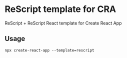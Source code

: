 # ReScript template for CRA

ReScript + ReScript React template for Create React App

## Usage
```
npx create-react-app --template=rescript
```